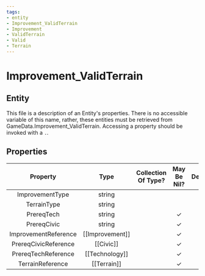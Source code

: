 ```yaml
---
tags:
- entity
- Improvement_ValidTerrain
- Improvement
- ValidTerrain
- Valid
- Terrain
---
```

# Improvement_ValidTerrain
## Entity
This file is a description of an Entity's properties. There is no accessible variable of this name, rather, these entities must be retrieved from GameData.Improvement_ValidTerrain. Accessing a property should be invoked with a `.`.
## Properties
|	Property	|	Type	|	Collection Of Type?	|	May Be Nil?	|	Default	|	References	|	Key	|	Notes	|
|	:-:	|	:-:	|	:-:	|	:-:	|	:-:	|	:-:	|	:-:	|	-:	|
|	ImprovementType	|	string	|		|		|		|	[[Improvement]].ImprovementType	|		|	|
|	TerrainType	|	string	|		|		|		|	[[Terrain]].TerrainType	|		|	|
|	PrereqTech	|	string	|		|	✓	|		|	[[Technology]].TechnologyType	|		|	|
|	PrereqCivic	|	string	|		|	✓	|		|	[[Civic]].CivicType	|		|	|
|	ImprovementReference	|	[[Improvement]]	|		|	✓	|		|		|		|	|
|	PrereqCivicReference	|	[[Civic]]	|		|	✓	|		|		|		|	|
|	PrereqTechReference	|	[[Technology]]	|		|	✓	|		|		|		|	|
|	TerrainReference	|	[[Terrain]]	|		|	✓	|		|		|		|	|

